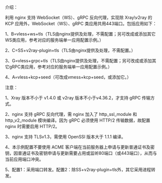 介绍：

利用 nginx 支持 WebSocket（WS）、gRPC 反向代理，实现除 Xray\v2ray 的 KCP 应用外，WebSocket（WS）、gRPC 类应用共用443端口。包括应用如下：

1、B=vless+ws+tls（TLS由nginx提供及处理，不需配置；另可改成或添加其它WS类应用，参考对应的服务端单一应用配置示例。）

2、C=SS+v2ray-plugin+tls（TLS由nginx提供及处理，不需配置。）

3、G=vless+grpc+tls（TLS由nginx提供及处理，不需配置；另可改成或添加其它gRPC类应用，参考对应的服务端单一应用配置示例。）

4、A=vless+kcp+seed（可改成vmess+kcp+seed，或添加它。）

注意：

1、Xray 版本不小于 v1.4.0 或 v2ray 版本不小于v4.36.2，才支持 gRPC 传输方式。

2、nginx 支持 gRPC 反向代理，需 nginx 加入了 http_ssl_module 和 http_v2_module 模块编译。因为 gRPC 必须使用 HTTP/2 传输数据，故配置 nginx 时需要启用 HTTP/2。

3、nginx 支持 TLSv1.3，需使用 OpenSSl 版本大于 1.1.1 编译。

4、本示例配置不要使用 ACME 客户端在当前服务器上申请与更新普通证书及密钥，因普通证书及密钥申请与更新需要占用或监听80端口（或443端口），从而与当前应用端口冲突。

5、配置1：采用端口转发。配置2：除SS+v2ray-plugin+tls外，其它采用进程转发。
